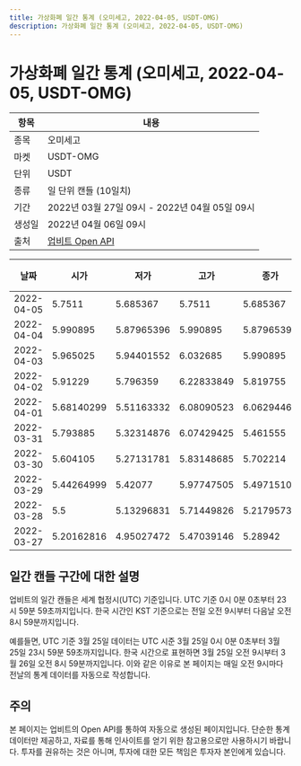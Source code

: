 ```yaml
---
title: 가상화폐 일간 통계 (오미세고, 2022-04-05, USDT-OMG)
description: 가상화폐 일간 통계 (오미세고, 2022-04-05, USDT-OMG)
---
```



가상화폐 일간 통계 (오미세고, 2022-04-05, USDT-OMG)
===

|항목|내용|
|--|--|
|종목|오미세고|
|마켓|USDT-OMG|
|단위|USDT|
|종류|일 단위 캔들 (10일치)|
|기간|2022년 03월 27일 09시 - 2022년 04월 05일 09시|
|생성일|2022년 04월 06일 09시|
|출처|[업비트 Open API](https://docs.upbit.com)|


|날짜|시가|저가|고가|종가|비고|
|--|--|--|--|--|--|
|2022-04-05|5.7511|5.685367|5.7511|5.685367|    |
|2022-04-04|5.990895|5.87965396|5.990895|5.87965396|    |
|2022-04-03|5.965025|5.94401552|6.032685|5.990895|    |
|2022-04-02|5.91229|5.796359|6.22833849|5.819755|    |
|2022-04-01|5.68140299|5.51163332|6.08090523|6.06294469|    |
|2022-03-31|5.793885|5.32314876|6.07429425|5.461555|    |
|2022-03-30|5.604105|5.27131781|5.83148685|5.702214|    |
|2022-03-29|5.44264999|5.42077|5.97747505|5.49715109|    |
|2022-03-28|5.5|5.13296831|5.71449826|5.21795738|    |
|2022-03-27|5.20162816|4.95027472|5.47039146|5.28942|    |


일간 캔들 구간에 대한 설명
---


업비트의 일간 캔들은 세계 협정시(UTC) 기준입니다. 
UTC 기준 0시 0분 0초부터 23시 59분 59초까지입니다. 
한국 시간인 KST 기준으로는 전일 오전 9시부터 다음날 오전 8시 59분까지입니다. 


예를들면, UTC 기준 3월 25일 데이터는 UTC 시준 3월 25일 0시 0분 0초부터 3월 25일 23시 59분 59초까지입니다. 
한국 시간으로 표현하면 3월 25일 오전 9시부터 3월 26일 오전 8시 59분까지입니다. 
이와 같은 이유로 본 페이지는 매일 오전 9시마다 전날의 통계 데이터를 자동으로 작성합니다. 


주의
---


본 페이지는 업비트의 Open API를 통하여 자동으로 생성된 페이지입니다. 
단순한 통계 데이터만 제공하고, 자료를 통해 인사이트를 얻기 위한 참고용으로만 사용하시기 바랍니다. 
투자를 권유하는 것은 아니며, 투자에 대한 모든 책임은 투자자 본인에게 있습니다. 
